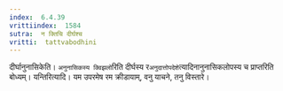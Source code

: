 ```yaml
---
index:  6.4.39
vrittiindex:  1584
sutra:  न क्तिचि दीर्घश्च
vritti:  tattvabodhini 
---
```


दीर्घानुनासिकेति। `अनुनासिकस्य क्विझलो`रिति दीर्घस्य र`अनुदात्तोपदेशे`त्यादिनानुनासिकलोपस्य च प्राप्तरिति बोध्यम्। यन्तिरित्यादि। यम उपरमेष रम क्रीडायाम्, वनु याचने, तनु विस्तारे। 

